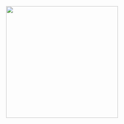 <div id="header" align="center">
  <img src="https://64.media.tumblr.com/72713bcbdd59b6471af47354b3d6e9c8/e31155aae4c9d196-32/s400x600/2b3090bb27b0fc2123980edd0c15e2025ed9081f.gifv" width="300"/>
</div>

